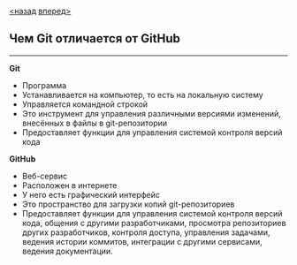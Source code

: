 [<назад](advantagesgithub.md) [вперед>]()

## Чем Git отличается от GitHub
---
**Git**
* Программа
* Устанавливается на компьютер, то есть на локальную систему
* Управляется командной строкой
* Это инструмент для управления различными версиями изменений, внесённых в файлы в git-репозитории
* Предоставляет функции для управления системой контроля версий кода

**GitHub**
* Веб-сервис
* Расположен в интернете
* У него есть графический интерфейс
* Это пространство для загрузки копий git-репозиториев
* Предоставляет функции для управления системой контроля версий кода, общения с другими разработчиками, просмотра репозиториев других разработчиков, контроля доступа, управления задачами, ведения истории коммитов, интеграции с другими сервисами, ведения документации.




